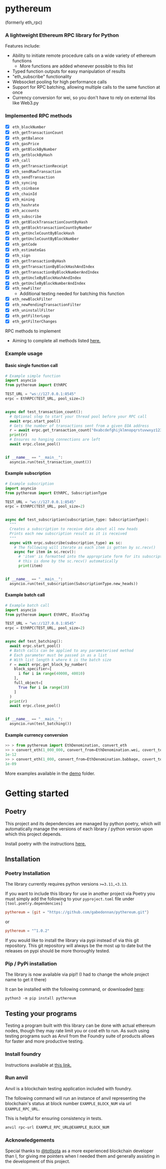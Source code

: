 # pythereum 
(formerly eth_rpc)
### A lightweight Ethereum RPC library for Python

Features include:
- Ability to initiate remote procedure calls on a wide variety of ethereum functions
  - More functions are added whenever possible to this list
- Typed function outputs for easy manipulation of results
- "eth_subscribe" functionality
- Websocket pooling for high performance calls
- Support for RPC batching, allowing multiple calls to the same function at once
- Currency conversion for wei, so you don't have to rely on external libs like Web3.py

### Implemented RPC methods

  - [x] `eth_blockNumber`
  - [x] `eth_getTransactionCount`
  - [x] `eth_getBalance`
  - [x] `eth_gasPrice`
  - [x] `eth_getBlockByNumber`
  - [x] `eth_getblockByHash`
  - [x] `eth_call`
  - [x] `eth_getTransactionReceipt`
  - [x] `eth_sendRawTransaction`
  - [x] `eth_sendTransaction`
  - [x] `eth_syncing`
  - [x] `eth_coinbase`
  - [x] `eth_chainId`
  - [x] `eth_mining`
  - [x] `eth_hashrate`
  - [x] `eth_accounts`
  - [x] `eth_subscribe`
  - [x] `eth_getBlockTransactionCountByHash`
  - [x] `eth_getBlocktransactionCountbyNumber`
  - [x] `eth_getUncleCountByBlockHash`
  - [x] `eth_getUncleCountByBlockNumber`
  - [x] `eth_getCode`
  - [x] `eth_estimateGas`
  - [x] `eth_sign`
  - [x] `eth_getTransactionByHash`
  - [x] `eth_getTransactionByBlockHashAndIndex`
  - [x] `eth_getTransactionByBlockNumberAndIndex`
  - [x] `eth_getUncleByBlockHashAndIndex`
  - [x] `eth_getUncleByBlockNumberAndIndex`
  - [x] `eth_newFilter`
    - Additional testing needed for batching this function
  - [x] `eth_newBlockFilter`
  - [x] `eth_newPendingTransactionFilter`
  - [x] `eth_uninstallFilter`
  - [x] `eth_getFilterLogs`
  - [x] `eth_getFilterChanges
`

RPC methods to implement
  - Aiming to complete all methods listed [here.](https://ethereum.org/en/developers/docs/apis/json-rpc/)



### Example usage

#### Basic single function call

```python
# Example simple function
import asyncio
from pythereum import EthRPC

TEST_URL = "ws://127.0.0.1:8545"
erpc = EthRPC(TEST_URL, pool_size=2)


async def test_transaction_count():
  # Optional step to start your thread pool before your RPC call
  await erpc.start_pool()
  # Gets the number of transactions sent from a given EOA address
  r = await erpc.get_transaction_count("0xabcdefghijklmnopqrstuvwxyz1234567890")
  print(r)
  # Ensures no hanging connections are left
  await erpc.close_pool()


if __name__ == "__main__":
  asyncio.run(test_transaction_count())
```

#### Example subscription

```python
# Example subscription
import asyncio
from pythereum import EthRPC, SubscriptionType

TEST_URL = "ws://127.0.0.1:8545"
erpc = EthRPC(TEST_URL, pool_size=2)


async def test_subscription(subscription_type: SubscriptionType):
  """
  Creates a subscription to receive data about all new heads
  Prints each new subscription result as it is received
  """
  async with erpc.subscribe(subscription_type) as sc:
    # The following will iterate as each item is gotten by sc.recv()
    async for item in sc.recv():
      # 'item' is formatted into the appropriate form for its subscription type
      # this is done by the sc.recv() automatically
      print(item)


if __name__ == "__main__":
  asyncio.run(test_subscription(SubscriptionType.new_heads))
```

#### Example batch call

```python
# Example batch call
import asyncio
from pythereum import EthRPC, BlockTag

TEST_URL = "ws://127.0.0.1:8545"
erpc = EthRPC(TEST_URL, pool_size=2)


async def test_batching():
  await erpc.start_pool()
  # Batch calls can be applied to any parameterised method
  # Each parameter must be passed in as a list 
  # With list length k where k is the batch size
  r = await erpc.get_block_by_number(
    block_specifier=[
      i for i in range(40000, 40010)
    ],
    full_object=[
      True for i in range(10)
    ]
  )
  print(r)
  await erpc.close_pool()


if __name__ == "__main__":
  asyncio.run(test_batching())
```

#### Example currency conversion

```python
>> > from pythereum import EthDenomination, convert_eth
>> > convert_eth(1_000_000, convert_from=EthDenomination.wei, covert_to=EthDenomination.ether)
1e-12
>> > convert_eth(1_000, convert_from=EthDenomination.babbage, covert_to=EthDenomination.finney)
1e-09
```

More examples available in the [demo](https://github.com/gabedonnan/pythereum/tree/main/demo) folder.

# Getting started

## Poetry

This project and its dependencies are managed by python poetry,
which will automatically manage the versions of each library / python version
upon which this project depends.

Install poetry with the instructions [here.](https://python-poetry.org/docs/)

## Installation

### Poetry Installation
The library currently requires python versions `>=3.11,<3.13`.

If you want to include this library for use in another project via Poetry
you must simply add the following to your `pyproject.toml` file under `[tool.poetry.dependencies]`

```toml
pythereum = {git = "https://github.com/gabedonnan/pythereum.git"}
```

or 

```toml
pythereum = "^1.0.2"
```

If you would like to install the library via pypi instead of via this git repository.
This git repository will always be the most up to date but the releases on pypi should
be more thoroughly tested.

### Pip / PyPi installation

The library is now available via pip!! (I had to change the whole project name to get it there)

It can be installed with the following command, or downloaded [here](https://pypi.org/project/pythereum/):

```commandline
python3 -m pip install pythereum
```


## Testing your programs

Testing a program built with this library can be done with actual ethereum
nodes, though they may rate limit you or cost eth to run.
As such using testing programs such as Anvil from the Foundry suite of products
allows for faster and more productive testing.

### Install foundry

Instructions available at [this link.](https://book.getfoundry.sh/getting-started/installation)

### Run anvil

Anvil is a blockchain testing application included with foundry.

The following command will run an instance of anvil representing 
the blockchain's status at block number ```EXAMPLE_BLOCK_NUM``` via url
```EXAMPLE_RPC_URL```.

This is helpful for ensuring consistency in tests.

```bash
anvil rpc-url EXAMPLE_RPC_URL@EXAMPLE_BLOCK_NUM
```

### Acknowledgements

Special thanks to [@totlsota](https://github.com/totlsota) as a more experienced blockchain developer than I, for giving me pointers when I needed them and
generally assisting in the development of this project.
